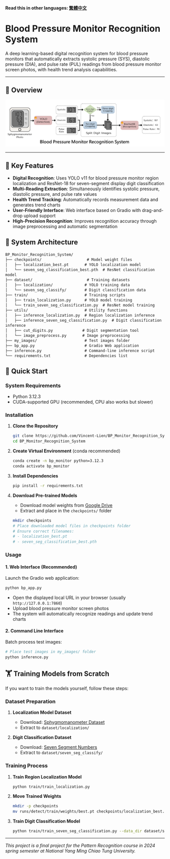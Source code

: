**Read this in other languages: [繁體中文](files/README_zh_TW.md)**

# Blood Pressure Monitor Recognition System

A deep learning-based digital recognition system for blood pressure monitors that automatically extracts systolic pressure (SYS), diastolic pressure (DIA), and pulse rate (PUL) readings from blood pressure monitor screen photos, with health trend analysis capabilities.

---

## 📸 Overview

![Overview](files/Overview.png)

---

## 🌟 Key Features

- **Digital Recognition**: Uses YOLO v11 for blood pressure monitor region localization and ResNet-18 for seven-segment display digit classification
- **Multi-Reading Extraction**: Simultaneously identifies systolic pressure, diastolic pressure, and pulse rate values
- **Health Trend Tracking**: Automatically records measurement data and generates trend charts
- **User-Friendly Interface**: Web interface based on Gradio with drag-and-drop upload support
- **High-Precision Recognition**: Improves recognition accuracy through image preprocessing and automatic segmentation

## 🔧 System Architecture

```
BP_Monitor_Recognition_System/
├── checkpoints/                    # Model weight files
│   ├── localization_best.pt       # YOLO localization model
│   └── seven_seg_classification_best.pth  # ResNet classification model
├── dataset/                        # Training datasets
│   ├── localization/              # YOLO training data
│   └── seven_seg_classify/        # Digit classification data
├── train/                         # Training scripts
│   ├── train_localization.py      # YOLO model training
│   └── train_seven_seg_classification.py  # ResNet model training
├── utils/                         # Utility functions
│   ├── inference_localization.py  # Region localization inference
│   ├── inference_seven_seg_classification.py  # Digit classification inference
│   ├── cut_digits.py             # Digit segmentation tool
│   └── image_preprocess.py       # Image preprocessing
├── my_images/                     # Test images folder
├── bp_app.py                      # Gradio Web application
├── inference.py                   # Command-line inference script
└── requirements.txt               # Dependencies list
```

## 🚀 Quick Start

### System Requirements

- Python 3.12.3
- CUDA-supported GPU (recommended, CPU also works but slower)

### Installation

1. **Clone the Repository**
   ```bash
   git clone https://github.com/Vincent-Lien/BP_Monitor_Recognition_System.git
   cd BP_Monitor_Recognition_System
   ```

2. **Create Virtual Environment** (conda recommended)
   ```bash
   conda create -n bp_monitor python=3.12.3
   conda activate bp_monitor
   ```

3. **Install Dependencies**
   ```bash
   pip install -r requirements.txt
   ```

4. **Download Pre-trained Models**
   - Download model weights from [Google Drive](https://drive.google.com/file/d/1RicowZ_WhDdbD7_6BlmGC8gKyjMzJqwF/view?usp=sharing)
   - Extract and place in the `checkpoints/` folder

   ```bash
   mkdir checkpoints
   # Place downloaded model files in checkpoints folder
   # Ensure correct filenames:
   # - localization_best.pt
   # - seven_seg_classification_best.pth
   ```

### Usage

#### 1. Web Interface (Recommended)

Launch the Gradio web application:

```bash
python bp_app.py
```

- Open the displayed local URL in your browser (usually `http://127.0.0.1:7860`)
- Upload blood pressure monitor screen photos
- The system will automatically recognize readings and update trend charts

#### 2. Command Line Interface

Batch process test images:

```bash
# Place test images in my_images/ folder
python inference.py
```

## 🏋️ Training Models from Scratch

If you want to train the models yourself, follow these steps:

### Dataset Preparation

1. **Localization Model Dataset**
   - Download: [Sphygmomanometer Dataset](https://universe.roboflow.com/sphygmomanometer/sphygmomanometer-qcpzd/dataset/10)
   - Extract to `dataset/localization/`

2. **Digit Classification Dataset**
   - Download: [Seven Segment Numbers](https://www.kaggle.com/datasets/testtor/sevensegment-numbers)
   - Extract to `dataset/seven_seg_classify/`

### Training Process

1. **Train Region Localization Model**
   ```bash
   python train/train_localization.py
   ```

2. **Move Trained Weights**
   ```bash
   mkdir -p checkpoints
   mv runs/detect/train/weights/best.pt checkpoints/localization_best.pt
   ```

3. **Train Digit Classification Model**
   ```bash
   python train/train_seven_seg_classification.py --data_dir dataset/seven_seg_classify/
   ```

---

*This project is a final project for the Pattern Recognition course in 2024 spring semester at National Yang Ming Chiao Tung University.*